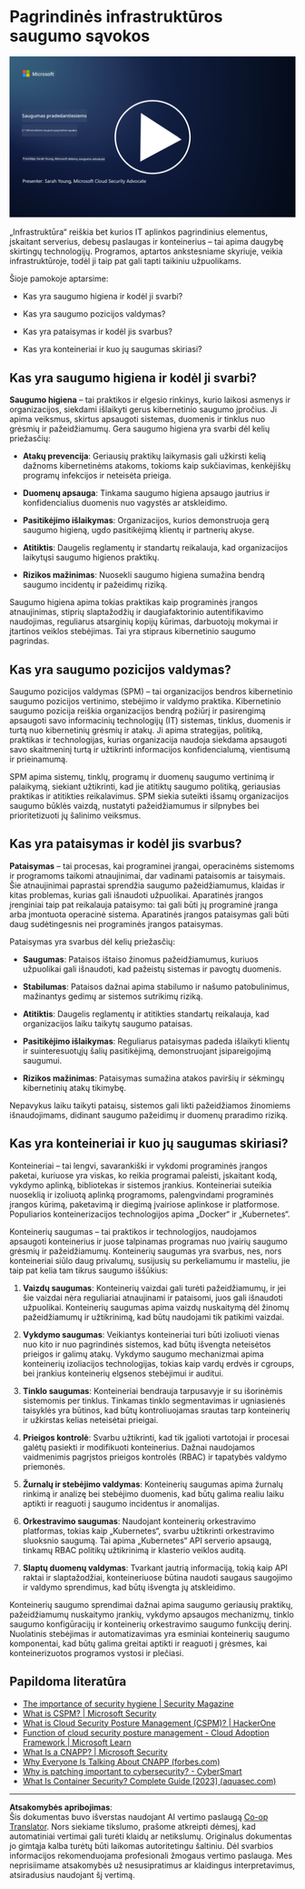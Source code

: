 <!--
CO_OP_TRANSLATOR_METADATA:
{
  "original_hash": "882ebf66a648f419bcbf680ed6aefa00",
  "translation_date": "2025-09-03T17:06:15+00:00",
  "source_file": "6.1 Infrastructure security key concepts.md",
  "language_code": "lt"
}
-->
# Pagrindinės infrastruktūros saugumo sąvokos

[![Žiūrėti vaizdo įrašą](../../translated_images/6-1_placeholder.773c176b8b7e3560d49a8ab481a9457006c04ad3c7b3acd4a4291af6da21df7f.lt.png)](https://learn-video.azurefd.net/vod/player?id=729d969e-c8ce-4889-aaa0-e5d92658ed62)

„Infrastruktūra“ reiškia bet kurios IT aplinkos pagrindinius elementus, įskaitant serverius, debesų paslaugas ir konteinerius – tai apima daugybę skirtingų technologijų. Programos, aptartos ankstesniame skyriuje, veikia infrastruktūroje, todėl ji taip pat gali tapti taikiniu užpuolikams.

Šioje pamokoje aptarsime:

- Kas yra saugumo higiena ir kodėl ji svarbi?

- Kas yra saugumo pozicijos valdymas?

- Kas yra pataisymas ir kodėl jis svarbus?

- Kas yra konteineriai ir kuo jų saugumas skiriasi?

## Kas yra saugumo higiena ir kodėl ji svarbi?

**Saugumo higiena** – tai praktikos ir elgesio rinkinys, kurio laikosi asmenys ir organizacijos, siekdami išlaikyti gerus kibernetinio saugumo įpročius. Ji apima veiksmus, skirtus apsaugoti sistemas, duomenis ir tinklus nuo grėsmių ir pažeidžiamumų. Gera saugumo higiena yra svarbi dėl kelių priežasčių:

- **Atakų prevencija**: Geriausių praktikų laikymasis gali užkirsti kelią dažnoms kibernetinėms atakoms, tokioms kaip sukčiavimas, kenkėjiškų programų infekcijos ir neteisėta prieiga.

- **Duomenų apsauga**: Tinkama saugumo higiena apsaugo jautrius ir konfidencialius duomenis nuo vagystės ar atskleidimo.

- **Pasitikėjimo išlaikymas**: Organizacijos, kurios demonstruoja gerą saugumo higieną, ugdo pasitikėjimą klientų ir partnerių akyse.

- **Atitiktis**: Daugelis reglamentų ir standartų reikalauja, kad organizacijos laikytųsi saugumo higienos praktikų.

- **Rizikos mažinimas**: Nuosekli saugumo higiena sumažina bendrą saugumo incidentų ir pažeidimų riziką.

Saugumo higiena apima tokias praktikas kaip programinės įrangos atnaujinimas, stiprių slaptažodžių ir daugiafaktorinio autentifikavimo naudojimas, reguliarus atsarginių kopijų kūrimas, darbuotojų mokymai ir įtartinos veiklos stebėjimas. Tai yra stipraus kibernetinio saugumo pagrindas.

## Kas yra saugumo pozicijos valdymas?

Saugumo pozicijos valdymas (SPM) – tai organizacijos bendros kibernetinio saugumo pozicijos vertinimo, stebėjimo ir valdymo praktika. Kibernetinio saugumo pozicija reiškia organizacijos bendrą požiūrį ir pasirengimą apsaugoti savo informacinių technologijų (IT) sistemas, tinklus, duomenis ir turtą nuo kibernetinių grėsmių ir atakų. Ji apima strategijas, politiką, praktikas ir technologijas, kurias organizacija naudoja siekdama apsaugoti savo skaitmeninį turtą ir užtikrinti informacijos konfidencialumą, vientisumą ir prieinamumą.

SPM apima sistemų, tinklų, programų ir duomenų saugumo vertinimą ir palaikymą, siekiant užtikrinti, kad jie atitiktų saugumo politiką, geriausias praktikas ir atitikties reikalavimus. SPM siekia suteikti išsamų organizacijos saugumo būklės vaizdą, nustatyti pažeidžiamumus ir silpnybes bei prioritetizuoti jų šalinimo veiksmus.

## Kas yra pataisymas ir kodėl jis svarbus?

**Pataisymas** – tai procesas, kai programinei įrangai, operacinėms sistemoms ir programoms taikomi atnaujinimai, dar vadinami pataisomis ar taisymais. Šie atnaujinimai paprastai sprendžia saugumo pažeidžiamumus, klaidas ir kitas problemas, kurias gali išnaudoti užpuolikai. Aparatinės įrangos įrenginiai taip pat reikalauja pataisymo: tai gali būti jų programinė įranga arba įmontuota operacinė sistema. Aparatinės įrangos pataisymas gali būti daug sudėtingesnis nei programinės įrangos pataisymas.

Pataisymas yra svarbus dėl kelių priežasčių:

- **Saugumas**: Pataisos ištaiso žinomus pažeidžiamumus, kuriuos užpuolikai gali išnaudoti, kad pažeistų sistemas ir pavogtų duomenis.

- **Stabilumas**: Pataisos dažnai apima stabilumo ir našumo patobulinimus, mažinantys gedimų ar sistemos sutrikimų riziką.

- **Atitiktis**: Daugelis reglamentų ir atitikties standartų reikalauja, kad organizacijos laiku taikytų saugumo pataisas.

- **Pasitikėjimo išlaikymas**: Reguliarus pataisymas padeda išlaikyti klientų ir suinteresuotųjų šalių pasitikėjimą, demonstruojant įsipareigojimą saugumui.

- **Rizikos mažinimas**: Pataisymas sumažina atakos paviršių ir sėkmingų kibernetinių atakų tikimybę.

Nepavykus laiku taikyti pataisų, sistemos gali likti pažeidžiamos žinomiems išnaudojimams, didinant saugumo pažeidimų ir duomenų praradimo riziką.

## Kas yra konteineriai ir kuo jų saugumas skiriasi?

Konteineriai – tai lengvi, savarankiški ir vykdomi programinės įrangos paketai, kuriuose yra viskas, ko reikia programai paleisti, įskaitant kodą, vykdymo aplinką, bibliotekas ir sistemos įrankius. Konteineriai suteikia nuoseklią ir izoliuotą aplinką programoms, palengvindami programinės įrangos kūrimą, paketavimą ir diegimą įvairiose aplinkose ir platformose. Populiarios konteinerizacijos technologijos apima „Docker“ ir „Kubernetes“.

Konteinerių saugumas – tai praktikos ir technologijos, naudojamos apsaugoti konteinerius ir juose talpinamas programas nuo įvairių saugumo grėsmių ir pažeidžiamumų. Konteinerių saugumas yra svarbus, nes, nors konteineriai siūlo daug privalumų, susijusių su perkeliamumu ir masteliu, jie taip pat kelia tam tikrus saugumo iššūkius:

1. **Vaizdų saugumas**: Konteinerių vaizdai gali turėti pažeidžiamumų, ir jei šie vaizdai nėra reguliariai atnaujinami ir pataisomi, juos gali išnaudoti užpuolikai. Konteinerių saugumas apima vaizdų nuskaitymą dėl žinomų pažeidžiamumų ir užtikrinimą, kad būtų naudojami tik patikimi vaizdai.

2. **Vykdymo saugumas**: Veikiantys konteineriai turi būti izoliuoti vienas nuo kito ir nuo pagrindinės sistemos, kad būtų išvengta neteisėtos prieigos ir galimų atakų. Vykdymo saugumo mechanizmai apima konteinerių izoliacijos technologijas, tokias kaip vardų erdvės ir cgroups, bei įrankius konteinerių elgsenos stebėjimui ir auditui.

3. **Tinklo saugumas**: Konteineriai bendrauja tarpusavyje ir su išorinėmis sistemomis per tinklus. Tinkamas tinklo segmentavimas ir ugniasienės taisyklės yra būtinos, kad būtų kontroliuojamas srautas tarp konteinerių ir užkirstas kelias neteisėtai prieigai.

4. **Prieigos kontrolė**: Svarbu užtikrinti, kad tik įgalioti vartotojai ir procesai galėtų pasiekti ir modifikuoti konteinerius. Dažnai naudojamos vaidmenimis pagrįstos prieigos kontrolės (RBAC) ir tapatybės valdymo priemonės.

5. **Žurnalų ir stebėjimo valdymas**: Konteinerių saugumas apima žurnalų rinkimą ir analizę bei stebėjimo duomenis, kad būtų galima realiu laiku aptikti ir reaguoti į saugumo incidentus ir anomalijas.

6. **Orkestravimo saugumas**: Naudojant konteinerių orkestravimo platformas, tokias kaip „Kubernetes“, svarbu užtikrinti orkestravimo sluoksnio saugumą. Tai apima „Kubernetes“ API serverio apsaugą, tinkamų RBAC politikų užtikrinimą ir klasterio veiklos auditą.

7. **Slaptų duomenų valdymas**: Tvarkant jautrią informaciją, tokią kaip API raktai ir slaptažodžiai, konteineriuose būtina naudoti saugaus saugojimo ir valdymo sprendimus, kad būtų išvengta jų atskleidimo.

Konteinerių saugumo sprendimai dažnai apima saugumo geriausių praktikų, pažeidžiamumų nuskaitymo įrankių, vykdymo apsaugos mechanizmų, tinklo saugumo konfigūracijų ir konteinerių orkestravimo saugumo funkcijų derinį. Nuolatinis stebėjimas ir automatizavimas yra esminiai konteinerių saugumo komponentai, kad būtų galima greitai aptikti ir reaguoti į grėsmes, kai konteinerizuotos programos vystosi ir plečiasi.

## Papildoma literatūra

- [The importance of security hygiene | Security Magazine](https://www.securitymagazine.com/articles/99510-the-importance-of-security-hygiene)
- [What is CSPM? | Microsoft Security](https://www.microsoft.com/security/business/security-101/what-is-cspm?WT.mc_id=academic-96948-sayoung)
- [What is Cloud Security Posture Management (CSPM)? | HackerOne](https://www.hackerone.com/knowledge-center/what-cloud-security-posture-management)
- [Function of cloud security posture management - Cloud Adoption Framework | Microsoft Learn](https://learn.microsoft.com/azure/cloud-adoption-framework/organize/cloud-security-posture-management?WT.mc_id=academic-96948-sayoung)
- [What Is a CNAPP? | Microsoft Security](https://www.microsoft.com/security/business/security-101/what-is-cnapp)
- [Why Everyone Is Talking About CNAPP (forbes.com)](https://www.forbes.com/sites/forbestechcouncil/2021/12/10/why-everyone-is-talking-about-cnapp/?sh=567275ca1549)
- [Why is patching important to cybersecurity? - CyberSmart](https://cybersmart.co.uk/blog/why-is-patching-important-to-cybersecurity/)
- [What Is Container Security? Complete Guide [2023] (aquasec.com)](https://www.aquasec.com/cloud-native-academy/container-security/container-security/)

---

**Atsakomybės apribojimas**:  
Šis dokumentas buvo išverstas naudojant AI vertimo paslaugą [Co-op Translator](https://github.com/Azure/co-op-translator). Nors siekiame tikslumo, prašome atkreipti dėmesį, kad automatiniai vertimai gali turėti klaidų ar netikslumų. Originalus dokumentas jo gimtąja kalba turėtų būti laikomas autoritetingu šaltiniu. Dėl svarbios informacijos rekomenduojama profesionali žmogaus vertimo paslauga. Mes neprisiimame atsakomybės už nesusipratimus ar klaidingus interpretavimus, atsiradusius naudojant šį vertimą.